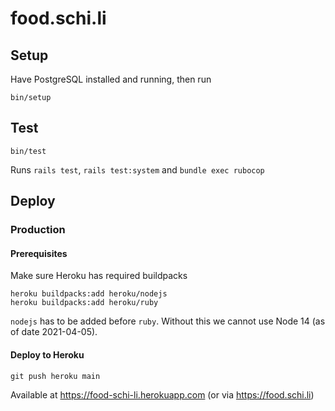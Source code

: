 # food.schi.li

## Setup

Have PostgreSQL installed and running, then run

```shell
bin/setup
```

## Test

```shell
bin/test
```

Runs `rails test`, `rails test:system` and `bundle exec rubocop`

## Deploy

### Production

#### Prerequisites

Make sure Heroku has required buildpacks

```
heroku buildpacks:add heroku/nodejs
heroku buildpacks:add heroku/ruby
```

`nodejs` has to be added before `ruby`. Without this we cannot use Node 14 (as of date 2021-04-05).

#### Deploy to Heroku

```shell
git push heroku main
```

Available at https://food-schi-li.herokuapp.com (or via https://food.schi.li)
